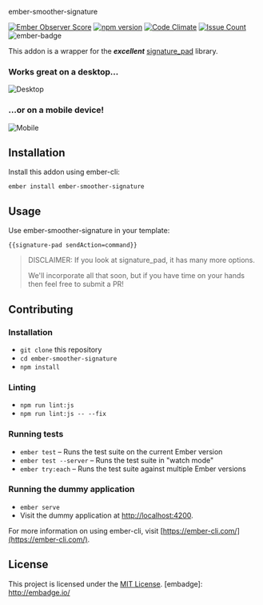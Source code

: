 ember-smoother-signature

[![Ember Observer Score](https://emberobserver.com/badges/ember-smoother-signature.svg)](https://emberobserver.com/addons/ember-smoother-signature) [![npm version](https://badge.fury.io/js/ember-smoother-signature.svg)](https://badge.fury.io/js/ember-smoother-signature) [![Code Climate](https://codeclimate.com/github/synapsemx/ember-smoother-signature/badges/gpa.svg)](https://codeclimate.com/github/synapsemx/ember-smoother-signature) [![Issue Count](https://codeclimate.com/github/synapsemx/ember-smoother-signature/badges/issue_count.svg)](https://codeclimate.com/github/synapsemx/ember-smoother-signature) ![ember-badge](http://embadge.io/v1/badge.svg?start=1.10.0)

This addon is a wrapper for the _**excellent**_ [signature_pad](https://github.com/szimek/signature_pad) library.


### Works great on a desktop...
![Desktop](http://i.imgur.com/Ss41wRX.png)

### ...or on a mobile device!
![Mobile](http://i.imgur.com/MrWFxXs.png)


Installation
------------------------------------------------------------------------------

Install this addon using ember-cli:
```
ember install ember-smoother-signature
```

Usage
------------------------------------------------------------------------------

Use ember-smoother-signature in your template:
```
{{signature-pad	sendAction=command}}
```

>DISCLAIMER: If you look at signature_pad, it has many more options.
>
>We'll incorporate all that soon, but if you have time on your hands then feel free to submit a PR!

Contributing
------------------------------------------------------------------------------

### Installation

* `git clone` this repository
* `cd ember-smoother-signature`
* `npm install`

### Linting

* `npm run lint:js`
* `npm run lint:js -- --fix`

### Running tests

* `ember test` – Runs the test suite on the current Ember version
* `ember test --server` – Runs the test suite in "watch mode"
* `ember try:each` – Runs the test suite against multiple Ember versions

### Running the dummy application

* `ember serve`
* Visit the dummy application at [http://localhost:4200](http://localhost:4200).

For more information on using ember-cli, visit [https://ember-cli.com/](https://ember-cli.com/).


License
------------------------------------------------------------------------------

This project is licensed under the [MIT License](LICENSE.md).
[embadge]: http://embadge.io/
